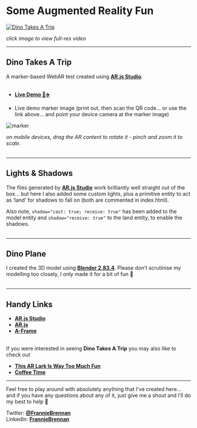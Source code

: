 # Some Augmented Reality Fun

<a href="https://youtu.be/rsDDEmIlSgw"><img src="https://user-images.githubusercontent.com/3405072/90633152-73072b00-e21d-11ea-8ed1-858b98516502.gif" title="Dino Takes A Trip" alt="Dino Takes A Trip"></a>

<!-- ![dinotakesatrip00](https://user-images.githubusercontent.com/3405072/90633152-73072b00-e21d-11ea-8ed1-858b98516502.gif) -->

_click image to view full-res video_
<br>

---



## Dino Takes A Trip

A marker-based WebAR test created using <a href="https://github.com/AR-js-org/studio" target="">**AR.js Studio**</a>.
<br><br>
- <a href="https://franbrennan.github.io/dinotakesatrip" target="">**Live Demo 🦖✈️**</a>

- Live demo marker image (print out, then scan the QR code... or use the link above... and point your device camera at the marker image) 

![marker](https://user-images.githubusercontent.com/3405072/90634221-45bb7c80-e21f-11ea-9613-3b60af0fbed1.png)

_on mobile devices, drag the AR content to rotate it - pinch and zoom it to scale._
<br><br>

---

## Lights & Shadows

The files generated by <a href="https://github.com/AR-js-org/studio" target="">**AR.js Studio**</a> work brilliantly well straight out of the box... but here I also added some custom lights, plus a primitive entity to act as ‘land’ for shadows to fall on (both are commented in index.html).

Also note, `shadow="cast: true; receive: true"` has been added to the model entity and `shadow="receive: true"` to the land entity, to enable the shadows.
<br><br>

---

## Dino Plane
I created the 3D model using <a href="https://www.blender.org/download" target="">**Blender 2.83.4**</a>. Please don’t scrutinise my modelling too closely, I only made it for a bit of fun 🙂
<br><br>

---
## Handy Links
- <a href="https://github.com/AR-js-org/studio" target="">**AR.js Studio**</a>
- <a href="https://github.com/AR-js-org" target="">**AR.js**</a>
- <a href="https://github.com/aframevr/aframe" target="">**A-Frame**</a>
<br><br>

If you were interested in seeing **Dino Takes A Trip** you may also like to check out<br>
- <a href="https://github.com/franbrennan/thisiswaytoomuchfun" target="">**This AR Lark Is Way Too Much Fun**</a><br>
- <a href="https://github.com/franbrennan/coffeetime" target="">**Coffee Time**</a> 


---


Feel free to play around with absolutely anything that I've created here... and if you have any questions about any of it, just give me a shout and I’ll do my best to help 🙂

Twitter: <a href="https://twitter.com/FrannieBrennan" target="">**@FrannieBrennan**</a><br>
LinkedIn: <a href="https://www.linkedin.com/in/franniebrennan" target="">**FrannieBrennan**</a>  

